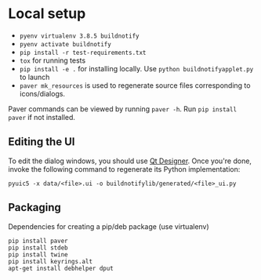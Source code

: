 # Local setup

* `pyenv virtualenv 3.8.5 buildnotify`
* `pyenv activate buildnotify`
* `pip install -r test-requirements.txt`
* `tox` for running tests
* `pip install -e .` for installing locally. Use `python buildnotifyapplet.py` to launch
* `paver mk_resources` is used to regenerate source files corresponding to icons/dialogs.

Paver commands can be viewed by running `paver -h`. Run `pip install paver` if not installed.

## Editing the UI

To edit the dialog windows, you should use [Qt Designer](https://doc.qt.io/qt-5/qtdesigner-manual.html).
Once you're done, invoke the following command to regenerate its Python implementation:

```shell
pyuic5 -x data/<file>.ui -o buildnotifylib/generated/<file>_ui.py
```

## Packaging

Dependencies for creating a pip/deb package (use virtualenv)

```shell
pip install paver
pip install stdeb
pip install twine
pip install keyrings.alt
apt-get install debhelper dput
```
